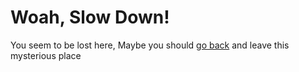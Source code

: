 # Woah, Slow Down!
You seem to be lost here, Maybe you should [go back](/) and leave this mysterious place
